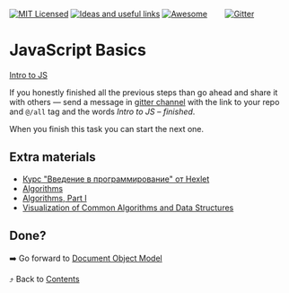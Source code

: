 [![MIT Licensed][icon-mit]][license]
[![Ideas and useful links][icon-ideas]][ideas]
[![Awesome][icon-awesome]][awesome]
&nbsp;&nbsp;&nbsp;&nbsp;&nbsp;&nbsp;
[![Gitter][icon-chat]][chat]

# JavaScript Basics

[Intro to JS](https://www.udacity.com/course/intro-to-javascript--ud803)

If you honestly finished all the previous steps than go ahead and share it with
others — send a message in [gitter channel][chat] with the link to your repo
and `@/all` tag and the words _Intro to JS – finished_.

When you finish this task you can start the next one.

## Extra materials

- [Курс "Введение в программирование" от Hexlet](https://ru.hexlet.io/courses/introduction_to_programming)
- [Algorithms](https://www.khanacademy.org/computing/computer-science/algorithms)
- [Algorithms, Part I](https://www.coursera.org/learn/algorithms-part1)
- [Visualization of Common Algorithms and Data Structures](https://www.cs.usfca.edu/~galles/visualization/Algorithms.html)

## Done?

➡️ Go forward to [Document Object Model](js-dom.md)

⤴️ Back to [Contents](../contents.md)


[icon-chat]: https://badges.gitter.im/Kottans/frontend.svg
[icon-mit]: https://img.shields.io/badge/license-MIT-blue.svg
[icon-ideas]: https://img.shields.io/badge/google--doc-ideas-ff69b4.svg
[icon-awesome]: https://cdn.rawgit.com/sindresorhus/awesome/d7305f38d29fed78fa85652e3a63e154dd8e8829/media/badge.svg

[license]: https://github.com/Kottans/web/blob/master/LICENSE.md
[awesome]: https://github.com/sindresorhus/awesome#front-end-development
[ideas]: https://docs.google.com/spreadsheets/d/1bZJhYjK3VHOS2HmQb2Fs4aHfEBt8mp1F09j9nEEDaqE/edit#gid=818017811
[chat]: https://gitter.im/Kottans/frontend?utm_source=badge&utm_medium=badge&utm_campaign=pr-badge
